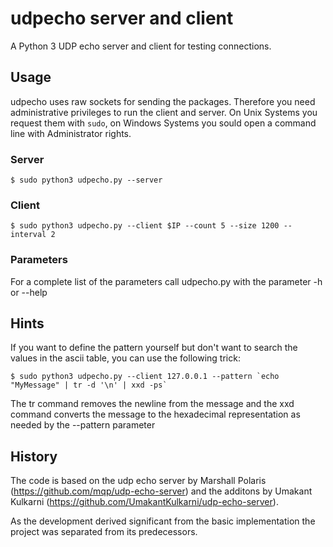 # udpecho server and client

A Python 3 UDP echo server and client for testing connections.

## Usage

udpecho uses raw sockets for sending the packages. Therefore you need administrative
privileges to run the client and server. On Unix Systems you request them with `sudo`,
on Windows Systems you sould open a command line with Administrator rights.

### Server

```
$ sudo python3 udpecho.py --server
```

### Client

```
$ sudo python3 udpecho.py --client $IP --count 5 --size 1200 --interval 2
```
### Parameters

For a complete list of the parameters call udpecho.py with the parameter -h or --help

## Hints

If you want to define the pattern yourself but don't want to search the values
in the ascii table, you can use the following trick:
```
$ sudo python3 udpecho.py --client 127.0.0.1 --pattern `echo "MyMessage" | tr -d '\n' | xxd -ps`
```
The tr command removes the newline from the message and the xxd command
converts the message to the hexadecimal representation as needed by the
--pattern parameter

## History

The code is based on the udp echo server by Marshall Polaris (https://github.com/mqp/udp-echo-server) and the additons by Umakant Kulkarni (https://github.com/UmakantKulkarni/udp-echo-server).

As the development derived significant from the basic implementation the project was separated from its predecessors. 